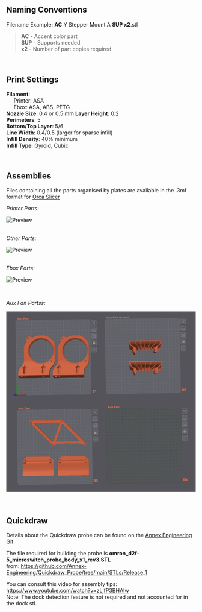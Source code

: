 ## Naming Conventions

Filename Example: **AC** Y Stepper Mount A **SUP x2**.stl

> **AC** - Accent color part  
> **SUP** - Supports needed  
> **x2** - Number of part copies required

<br>

## Print Settings

**Filament**:  
&nbsp;&nbsp;&nbsp;&nbsp; Printer: ASA  
&nbsp;&nbsp;&nbsp;&nbsp;&nbsp;Ebox: ASA, ABS, PETG  
**Nozzle Size**: 0.4 or 0.5 mm 
**Layer Height**: 0.2  
**Perimeters**: 5  
**Bottom/Top Layer**: 5/6  
**Line Width**: 0.4/0.5 (larger for sparse infill)  
**Infill Density**: 40% minimum  
**Infill Type**: Gyroid, Cubic

<br>

## Assemblies

Files containing all the parts organised by plates are available in the .3mf format for [Orca Slicer](https://github.com/SoftFever/OrcaSlicer)

*Printer Parts:*  <br>

![Preview](/Images/prev_o_printer.png)  
<br>

*Other Parts:*  <br>

![Preview](/Images/prev_o_other.png)  
<br>

*Ebox Parts:*  <br>

![Preview](/Images/prev_o_ebox.png)

<br>

*Aux Fan Partss:*  <br>

![Preview](/Images/prev_o_auxfan.png)

<br>


## Quickdraw

Details about the Quickdraw probe can be found on the [Annex Engineering Git](https://github.com/Annex-Engineering/Quickdraw_Probe/tree/main)

The file required for building the probe is **omron_d2f-5_microswitch_probe_body_x1_rev3.STL**<br>
from: https://github.com/Annex-Engineering/Quickdraw_Probe/tree/main/STLs/Release_1

You can consult this video for assembly tips: https://www.youtube.com/watch?v=zLjfP3BHAIw  
Note: The dock detection feature is not required and not accounted for in the dock stl.
